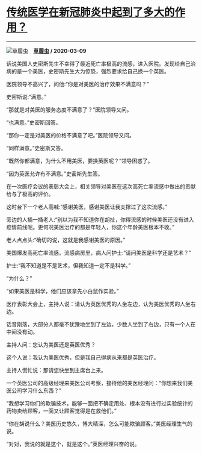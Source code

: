 # [传统医学在新冠肺炎中起到了多大的作用？](https://www.zhihu.com/answer/1067469809)

------------------------------------------------------------------

![草履虫](https://pic2.zhimg.com/v2-a904e27f82ab32a812922b3ad6036f89.jpg?source=1940ef5c "草履虫")&emsp;**[草履虫](https://www.zhihu.com/people/ye-lv-su-41) / 2020-03-09**

话说美国人史密斯先生不幸得了最近死亡率极高的流感，进入医院。发现给自己治病的是一个美医，史密斯先生大为惊恐，强烈要求给自己换一个英医。

医院领导不高兴了，问他:“你是对美医的治疗效果不满意吗？”

史密斯说:“满意。”

“那就是对美医的服务态度不满意了？”医院领导又问。

“也满意。”史密斯回答。

“那你一定是对美医的价格不满意了吧。”医院领导又问。

“同样满意。”史密斯又答。

“既然你都满意，为什么不用美医，要换英医呢？”领导困惑了。

“因为英医允许有不满意。”史密斯先生答。



在一次医疗会议的表彰大会上，相关领导对美医在这次高死亡率流感中做出的贡献给与了极高的评价。

这时台下一个老人高喊:“感谢美医，感谢美医让我支撑过了这次流感。”

旁边的人捅一捅老人:“别以为我不知道你在胡扯，你得流感的时候美医还没有进入疫情前线呢。更何况美医治疗的都是年轻人，你这个年龄美医根本不收。”

老人点点头:“确切的说，这就是我感谢美医的原因。”



美国爆发高死亡率流感。流感病房里，病人问护士:“请问美医是科学还是艺术？”

护士:“我不知道是不是艺术，但我知道一定不是科学。”

“为什么？”

“如果美医是科学，他们应该拿先小白鼠作实验。”



医疗表彰大会上，主持人说：请认为英医优秀的人坐左边，认为美医优秀的人坐右边。

话音刚落，大部分人都毫不犹豫地坐到了左边，少数人坐到了右边，只有一个人在中间没有动。

主持人问：您认为美医还是英医优秀？

这个人说：我认为美医优秀，但是我自己得病从来都是英医治疗。

主持人慌忙说：那请您快坐到主席台上来。




一个英医公司的高级经理来美医公司考察，接待他的美医经理问：“你想来我们美医公司学习什么东西？”

“我想学习你们的欺骗技术，能够一面把不确定用处、根本没有进行过实验统计的药物卖给顾客，一面又让顾客觉得是在救他们。”

“你在胡说什么？美医历史悠久，博大精深，怎么可能欺骗顾客。”美医经理生气的说。

“对对，我说的就是这个，就是这个。”英医经理兴奋的说。

